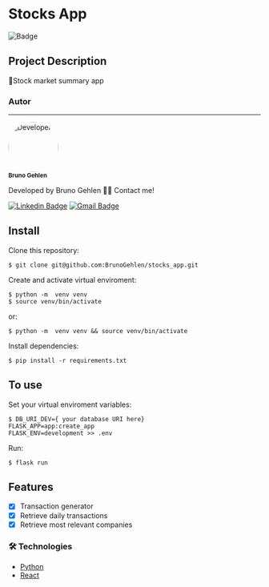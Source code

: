 # Stocks App
![Badge](https://img.shields.io/badge/Python-Flask-%237159c1?style=for-the-badge)
## Project Description
<p align="left">🚀Stock market summary app</p>

### Autor
---

 <img style="border-radius: 50%;" src="https://avatars.githubusercontent.com/u/59672672?s=400&u=b306d7f41e6169ff9c0f948d385b13476e0d8909&v=4" width="100px;" alt="Developer"/>
 <br />
 <sub><b>Bruno Gehlen</b></sub>

Developed by Bruno Gehlen 👋🏽 Contact me!

[![Linkedin Badge](https://img.shields.io/badge/-BrunoGehlen-blue?style=flat-square&logo=Linkedin&logoColor=white&link=https://www.linkedin.com/in/BrunoGehlen/)](https://www.linkedin.com/in/BrunoGehlen/) 
[![Gmail Badge](https://img.shields.io/badge/-tousepc@gmail.com-c14438?style=flat-square&logo=Gmail&logoColor=white&link=mailto:tousepc@gmail.com)](mailto:tousepc@gmail.com)

## Install

Clone this repository:

```shell
$ git clone git@github.com:BrunoGehlen/stocks_app.git
```

Create and activate virtual enviroment:

```shell
$ python -m  venv venv
$ source venv/bin/activate
```

or:

```shell
$ python -m  venv venv && source venv/bin/activate
```

Install dependencies:

```shell
$ pip install -r requirements.txt
```

## To use

Set your virtual enviroment variables:

```shell
$ DB_URI_DEV={ your database URI here}
FLASK_APP=app:create_app
FLASK_ENV=development >> .env
```

Run:

```shell
$ flask run
```

## Features

- [x] Transaction generator
- [x] Retrieve daily transactions
- [x] Retrieve most relevant companies

### 🛠 Technologies

- [Python](https://python.org/)
- [React](https://pt-br.reactjs.org/)

